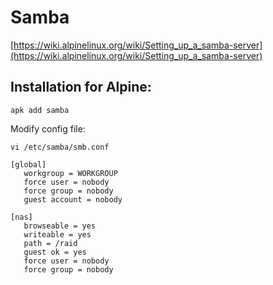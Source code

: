 # Samba

[https://wiki.alpinelinux.org/wiki/Setting_up_a_samba-server](https://wiki.alpinelinux.org/wiki/Setting_up_a_samba-server)

## Installation for Alpine:

```
apk add samba
```

Modify config file:
```
vi /etc/samba/smb.conf
```
```
[global]
   workgroup = WORKGROUP
   force user = nobody
   force group = nobody
   guest account = nobody 

[nas]
   browseable = yes
   writeable = yes   
   path = /raid
   guest ok = yes
   force user = nobody
   force group = nobody
```